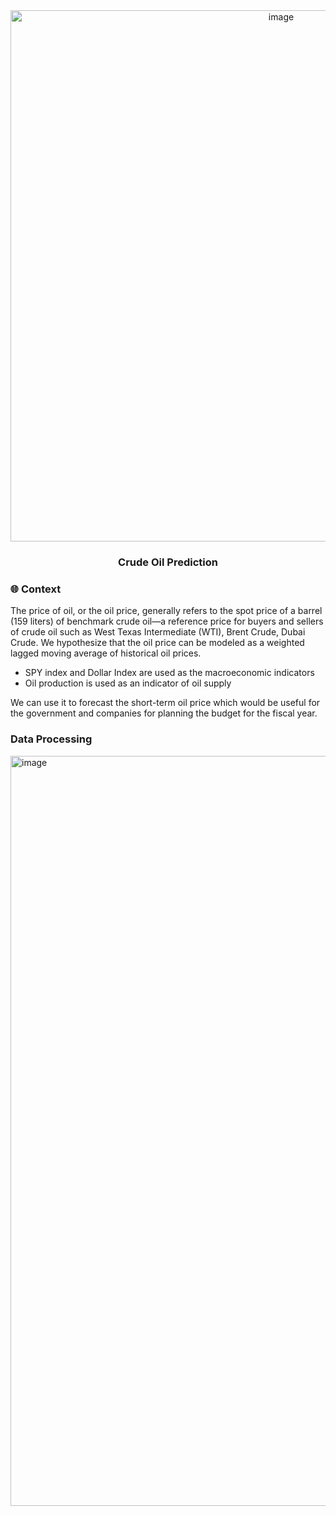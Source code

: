 <div id="header" align="center">
<img width="850" alt="image" src="https://i.ytimg.com/vi/WtLAgUovCIw/maxresdefault.jpg">
</div>

<h3 id="header" align="center">
 Crude Oil Prediction
</h3>


### :globe_with_meridians: Context
The price of oil, or the oil price, generally refers to the spot price of a barrel (159 liters) of benchmark crude oil—a reference price for buyers and sellers of crude oil such as West Texas Intermediate (WTI), Brent Crude, Dubai Crude. We hypothesize that the oil price can be modeled as a weighted lagged moving average of historical oil prices. 
- SPY index and Dollar Index are used as the macroeconomic indicators
- Oil production is used as an indicator of oil supply

We can use it to forecast the short-term oil price which would be useful for the government and companies for planning the budget for the fiscal year.

### Data Processing
<img width="1200" alt="image" src="">
